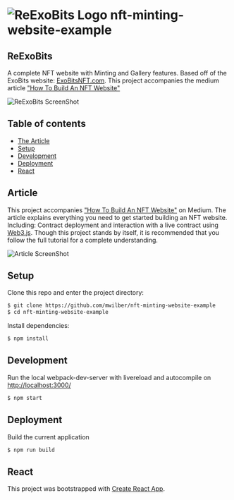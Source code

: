 # ![ReExoBits Logo](https://www.greenzeta.com/wp-content/uploads/{link}) nft-minting-website-example
## ReExoBits

A complete NFT website with Minting and Gallery features. Based off of the ExoBits website: [ExoBitsNFT.com](https://exobitsnft.com/). This project accompanies the medium article ["How To Build An NFT Website"](#article)

![ReExoBits ScreenShot](https://www.greenzeta.com/wp-content/uploads/{link})

## Table of contents
- [The Article](#article)
- [Setup](#setup)
- [Development](#development)
- [Deployment](#deployment)
- [React](#react)

## Article
This project accompanies ["How To Build An NFT Website"]({link}) on Medium. The article explains everything you need to get started building an NFT website. Including: Contract deployment and interaction with a live contract using [Web3.js]({link}). Though this project stands by itself, it is recommended that you follow the full tutorial for a complete understanding.

![Article ScreenShot](https://www.greenzeta.com/wp-content/uploads/{link})

## Setup
Clone this repo and enter the project directory:

```sh
$ git clone https://github.com/mwilber/nft-minting-website-example
$ cd nft-minting-website-example
```
Install dependencies:
```sh
$ npm install
```

## Development
Run the local webpack-dev-server with livereload and autocompile on [http://localhost:3000/](http://localhost:3000/)
```sh
$ npm start
```
## Deployment
Build the current application
```sh
$ npm run build
```

## React
This project was bootstrapped with [Create React App](https://github.com/facebook/create-react-app).